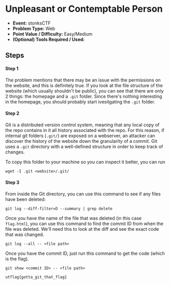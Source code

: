 # Unpleasant or Contemptable Person
* **Event:** stonksCTF
* **Problem Type:** Web
* **Point Value / Difficulty:** Easy/Medium
* **(Optional) Tools Required / Used:**

## Steps
#### Step 1
The problem mentions that there may be an issue with the permissions on the website, and this is definitely true. If you look at the file structure of the website (which usually shouldn't be public), you can see that there are only 2 things: the homepage and a `.git` folder. Since there's nothing interesting in the homepage, you should probably start ivesitgating the `.git` folder.

#### Step 2
Git is a distributed version control system, meaning that any local copy of the repo contains in it all history associated with the repo. For this reason, if internal git folders (`.git/`) are exposed on a webserver, an attacker can discover the history of the website down the granularity of a commit. Git uses a `.git` directory with a well-defined structure in order to keep track of changes. 

To copy this folder to your machine so you can inspect it better, you can run 

```shell
wget -I .git <website>/.git/ 
```

#### Step 3
From inside the Git directory, you can use this command to see if any files have been deleted:

```shell
git log --diff-filter=D --summary | grep delete
```

Once you have the name of the file that was deleted (in this case `flag.html`), you can use this command to find the commit ID from when the file was deleted. We'll need this to look at the diff and see the exact code that was changed.

```shell
git log --all -- <file path>
```

Once you have the commit ID, just run this command to get the code (which is the flag).

```shell
git show <commit ID> -- <file path>
```

`utflag{gotta_git_that_flag}`

